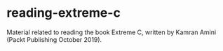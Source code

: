 # reading-extreme-c
Material related to reading the book Extreme C, written by Kamran Amini (Packt Publishing October 2019).
